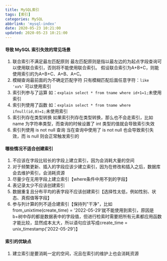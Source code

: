 ```yaml
---
title: MySQL索引
tags: [索引]
categories: MySQL
abbrlink: 'mysql-index'
date: 2020-05-23 10:21:00
updated: 2020-05-23 10:21:00
---
```


#### 导致 MySQL 索引失效的常见场景
1. 联合索引不满足最左匹配原则
    最左匹配原则是指以最左边的为起点字段查询可以使用联合索引，否则将不能使用联合索引。
    假设联合索引为A+B+C，则能使用索引的为A+B+C、A+B、A+C。
2. 模糊查询最前面的为不确定匹配字符
    只有模糊匹配后面任意字符：`like 'xx%'` 可以使用索引
3. 索引列参与了运算
    如：`explain select * from tname where id+1=1;`未使用索引
4. 索引列使用了函数
    如：`explain select * from tname where ifnull(id,0)=1;`未使用索引
5. 索引列存在类型转换
    如果索引列存在类型转换，那么也不会走索引，比如 name 为字符串类型，而查询的时候设置了 int 类型的值就会导致索引失效
6. 索引列使用 is not null 查询
    当在查询中使用了 is not null 也会导致索引失效，而 is null 则会正常触发索引的
    
#### 哪些情况不适合创建索引
1. 不应该在字段比较长的字段上建立索引，因为会消耗大量的空间
2. 对于频繁更新、插入的字段应该少建立索引，因为在修改和插入之后，数据库会去维护索引，会消耗资源
3. 尽量少在无用字段上建立索引【where条件中用不到的字段】
4. 表记录太少不应该创建索引
5. 数据重复且分布平均的表字段不应该创建索引【选择性太低，例如性别、状态、真假值等字段】
6. 参与列计算的列不适合建索引【保持列"干净"，比如from_unixtime(create_time) = '2022-05-29'就不能使用到索引，原因是b+树中存的都是数据表中的字段值，但进行检索时需要把所有元素都应用函数才能比较，显然成本太大，所以语句应该写成create_time = unix_timestamp('2022-05-29')】

#### 索引的优缺点
1. 建立索引是要消耗一定的空间，况且在索引的维护上也会消耗资源